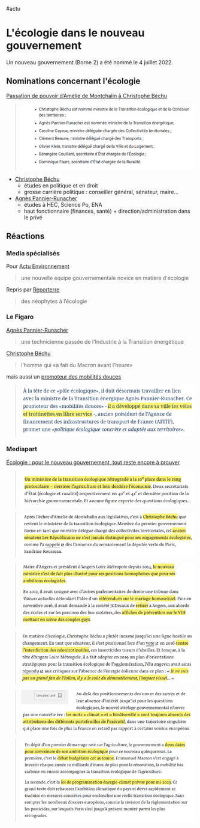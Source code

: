 #actu 

# L'écologie dans le nouveau gouvernement

Un nouveau gouvernement (Borne 2) a été nommé le 4 juillet 2022.

## Nominations concernant l'écologie

[Passation de pouvoir d’Amélie de Montchalin à Christophe Béchu](https://www.ecologie.gouv.fr/passation-pouvoir-damelie-montchalin-christophe-bechu) 

> ![](passation-minitere.png)


- [Christophe Béchu](https://fr.wikipedia.org/wiki/Christophe_B%C3%A9chu)
	- études en politique et en droit
	- grosse carrière politique : conseiller général, sénateur, maire...
- [Agnès Pannier-Runacher](https://fr.wikipedia.org/wiki/Agn%C3%A8s_Pannier-Runacher)
	- études à HEC, Science Po, ENA
	- haut fonctionnaire (finances, santé) + direction/administration dans le privé

## Réactions
### Media spécialisés
Pour [Actu Environnement](https://www.actu-environnement.com/ae/news/remaniement-ministeriel-nouvelle-equipe-ecologie-39945.php4)
> une nouvelle équipe gouvernementale novice en matière d'écologie

Repris par [Reporterre](https://reporterre.net/Remaniement-ministeriel-des-neophytes-a-l-ecologie) 
> des néophytes à l’écologie


### Le Figaro

[Agnès Pannier-Runacher](https://www.lefigaro.fr/politique/remaniement-agnes-pannier-runacher-une-technicienne-passee-de-l-industrie-a-la-transition-energetique-20220520)
> une technicienne passée de l'Industrie à la Transition énergétique

[Christophe Béchu](https://www.lefigaro.fr/politique/christophe-bechu-l-homme-qui-a-fait-du-macron-avant-l-heure-20190609)
> l’homme qui «a fait du Macron avant l’heure»

mais aussi un [promoteur des mobilités douces](https://www.lefigaro.fr/politique/remaniement-christophe-bechu-le-premier-des-philippistes-nomme-ministre-delegue-aux-collectivites-territoriales-20220520)
> ![](figaro-bechu.png)

### Mediapart

[Écologie : pour le nouveau gouvernement, tout reste encore à prouver](https://www.mediapart.fr/journal/france/040722/ecologie-pour-le-nouveau-gouvernement-tout-reste-encore-prouver)

> ![](hebdos/2022%20Semaine%2027/2022-07-04%20Nouveau%20gouvernement/mediapart1.png)

> ![](hebdos/2022%20Semaine%2027/2022-07-04%20Nouveau%20gouvernement/mediapart2.png)

> ![](hebdos/2022%20Semaine%2027/2022-07-04%20Nouveau%20gouvernement/mediapart3.png)

> ![](hebdos/2022%20Semaine%2027/2022-07-04%20Nouveau%20gouvernement/mediapart4.png)

> ![](hebdos/2022%20Semaine%2027/2022-07-04%20Nouveau%20gouvernement/mediapart5.png)

> ![](hebdos/2022%20Semaine%2027/2022-07-04%20Nouveau%20gouvernement/mediapart6.png)

